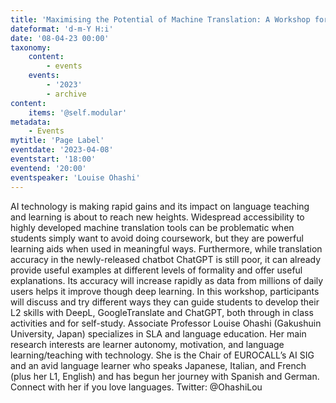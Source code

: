 ```yaml
---
title: 'Maximising the Potential of Machine Translation: A Workshop for Language Educators '
dateformat: 'd-m-Y H:i'
date: '08-04-23 00:00'
taxonomy:
    content:
        - events
    events:
        - '2023'
        - archive
content:
    items: '@self.modular'
metadata:
    - Events
mytitle: 'Page Label'
eventdate: '2023-04-08'
eventstart: '18:00'
eventend: '20:00'
eventspeaker: 'Louise Ohashi'
---
```


AI technology is making rapid gains and its impact on language teaching and learning is about to reach new heights. Widespread accessibility to highly developed machine translation tools can be problematic when students simply want to avoid doing coursework, but they are powerful learning aids when used in meaningful ways. Furthermore, while translation accuracy in the newly-released chatbot ChatGPT is still poor, it can already provide useful examples at different levels of formality and offer useful explanations. Its accuracy will increase rapidly as data from millions of daily users helps it improve though deep learning. In this workshop, participants will discuss and try different ways they can guide students to develop their L2 skills with DeepL, GoogleTranslate and ChatGPT, both through in class activities and for self-study.
Associate Professor Louise Ohashi (Gakushuin University, Japan) specializes in SLA and language education. Her main research interests are learner autonomy, motivation, and language learning/teaching with technology. She is the Chair of EUROCALL’s AI SIG and an avid language learner who speaks Japanese, Italian, and French (plus her L1, English) and has begun her journey with Spanish and German. Connect with her if you love languages. Twitter: @OhashiLou

